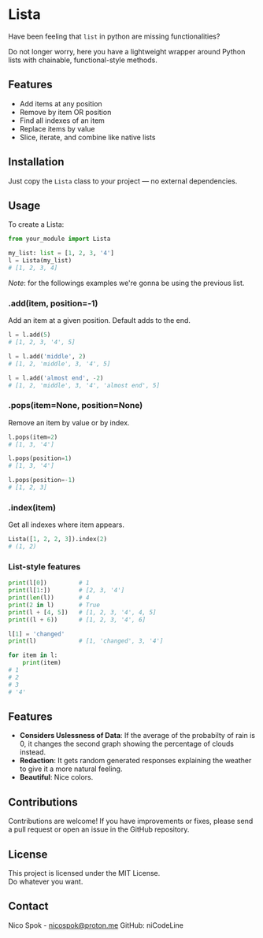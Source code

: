 # Lista

Have been feeling that ```list``` in python are missing functionalities?  

Do not longer worry, here you have a lightweight wrapper around Python lists with chainable, functional-style methods.


## Features

- Add items at any position
- Remove by item OR position
- Find all indexes of an item
- Replace items by value
- Slice, iterate, and combine like native lists

## Installation

Just copy the `Lista` class to your project — no external dependencies.

## Usage

To create a Lista:
```python
from your_module import Lista

my_list: list = [1, 2, 3, '4']
l = Lista(my_list)
# [1, 2, 3, 4]
```
*Note*: for the followings examples we're gonna be using the previous list.

### .add(item, position=-1)
Add an item at a given position. Default adds to the end.
```python
l = l.add(5)
# [1, 2, 3, '4', 5]

l = l.add('middle', 2)
# [1, 2, 'middle', 3, '4', 5]

l = l.add('almost end', -2)
# [1, 2, 'middle', 3, '4', 'almost end', 5]

```

### .pops(item=None, position=None)
Remove an item by value or by index.

```python
l.pops(item=2)   
# [1, 3, '4']

l.pops(position=1)
# [1, 3, '4']

l.pops(position=-1)
# [1, 2, 3]
```

### .index(item)
Get all indexes where item appears.

```python
Lista([1, 2, 2, 3]).index(2)
# (1, 2)
```

### List-style features


```python
print(l[0])         # 1
print(l[1:])        # [2, 3, '4']
print(len(l))       # 4
print(2 in l)       # True
print(l + [4, 5])   # [1, 2, 3, '4', 4, 5]
print((l + 6))      # [1, 2, 3, '4', 6]

l[1] = 'changed'
print(l)            # [1, 'changed', 3, '4']

for item in l:
    print(item)     
# 1
# 2
# 3
# '4'
```

## Features

- **Considers Uslessness of Data**: If the average of the probabilty of rain is 0, it changes the second graph
showing the percentage of clouds instead.
- **Redaction**: It gets random generated responses explaining the weather to give it a more natural feeling.
- **Beautiful**: Nice colors.


## Contributions

Contributions are welcome! If you have improvements or fixes, please send a pull request or open an issue in the GitHub repository.

## License

This project is licensed under the MIT License.  
Do whatever you want.

## Contact

Nico Spok - nicospok@proton.me
GitHub: niCodeLine
